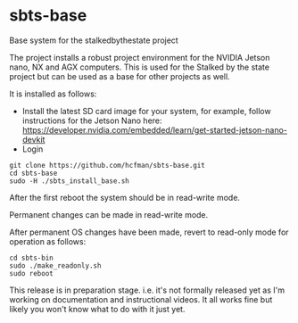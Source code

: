 # sbts-base

Base system for the stalkedbythestate project

The project installs a robust project environment for the NVIDIA Jetson nano, NX and AGX computers. This is used for the Stalked by the state project but can be used as a base for other projects as well.

It is installed as follows:

* Install the latest SD card image for your system, for example, follow instructions for the Jetson Nano here: https://developer.nvidia.com/embedded/learn/get-started-jetson-nano-devkit
* Login

```
git clone https://github.com/hcfman/sbts-base.git
cd sbts-base
sudo -H ./sbts_install_base.sh
```

After the first reboot the system should be in read-write mode.

Permanent changes can be made in read-write mode.

After permanent OS changes have been made, revert to read-only mode for operation as follows:

```
cd sbts-bin
sudo ./make_readonly.sh
sudo reboot
```

This release is in preparation stage. i.e. it's not formally released yet as I'm working on documentation and instructional videos. It all works fine but likely you won't know what to do with it just yet.
